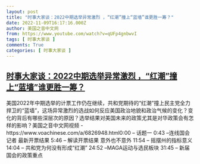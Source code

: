 ```yaml
---
layout: post
title: "时事大家谈：2022中期选举异常激烈 ，“红潮”撞上“蓝墙”谁更胜一筹？"
date: 2022-11-09T16:17:16.000Z
author: 美国之音中文网
from: https://www.youtube.com/watch?v=qUFp4gnbwvI
tags: [ 时事大家谈 ]
comments: True
categories: [ 时事大家谈 ]
---
```

<!--1668010636000-->
[时事大家谈：2022中期选举异常激烈 ，“红潮”撞上“蓝墙”谁更胜一筹？](https://www.youtube.com/watch?v=qUFp4gnbwvI)
------

<div>
美国2022年中期选举的计票工作仍在继续，共和党期待的“红潮”撞上民主党全力捍卫的“蓝墙”，这场异常激烈的选战如何反应美国政治地貌和政治气候的变化？变化的背后有哪些深层次的原因？选举结果对美国未来的政策尤其是对华政策会有怎样的影响？美国之音中文网视频 - https://www.voachinese.com/a/6826948.html0:00 – 话题一 0:43 –连线国会记者 最新开票结果 5:46 – 解读开票结果 意外也不意外 11:54 – 摇摆州的指标意义 14:04 – 共和党为何没有形成“红潮” 24:52 –MAGA运动与选民板块 31:45 – 新届国会的政策重点
</div>

